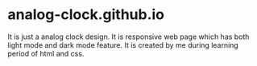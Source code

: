 # analog-clock.github.io
It is just a analog clock design. It is responsive web page which has both light mode and dark mode feature. It is created by me during learning period of html and css.
